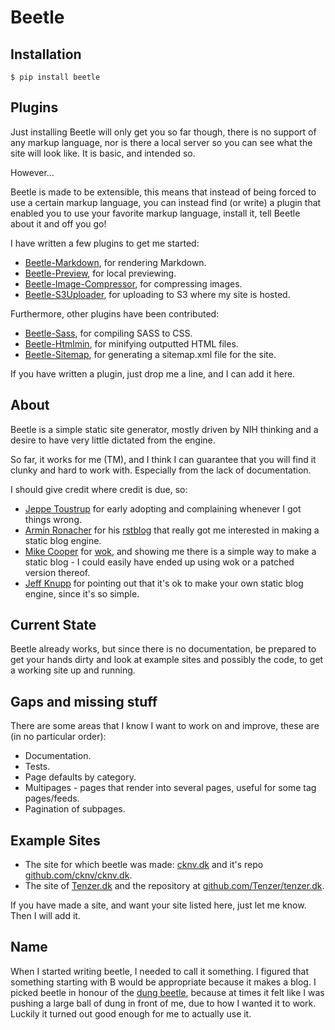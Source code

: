 Beetle
======

Installation
------------

```shell
$ pip install beetle
```

Plugins
-------
Just installing Beetle will only get you so far though, there is no support of any markup language, nor is there a local server so you can see what the site will look like. It is basic, and intended so.

However...

Beetle is made to be extensible, this means that instead of being forced to use a certain markup language, you can instead find (or write) a plugin that enabled you to use your favorite markup language, install it, tell Beetle about it and off you go!

I have written a few plugins to get me started:

* [Beetle-Markdown](https://github.com/cknv/beetle-markdown), for rendering Markdown.
* [Beetle-Preview](https://github.com/cknv/beetle-preview), for local previewing.
* [Beetle-Image-Compressor](https://github.com/cknv/beetle-image-compressor), for compressing images.
* [Beetle-S3Uploader](https://github.com/cknv/beetle-s3uploader), for uploading to S3 where my site is hosted.

Furthermore, other plugins have been contributed:

* [Beetle-Sass](https://github.com/Tenzer/beetle-sass), for compiling SASS to CSS.
* [Beetle-Htmlmin](https://github.com/Tenzer/beetle-htmlmin), for minifying outputted HTML files.
* [Beetle-Sitemap](https://github.com/Tenzer/beetle-sitemap), for generating a sitemap.xml file for the site.

If you have written a plugin, just drop me a line, and I can add it here.

About
-----
Beetle is a simple static site generator, mostly driven by NIH thinking and a desire to have very little dictated from the engine.

So far, it works for me (TM), and I think I can guarantee that you will find it clunky and hard to work with. Especially from the lack of documentation.

I should give credit where credit is due, so:

* [Jeppe Toustrup](http://tenzer.dk) for early adopting and complaining whenever I got things wrong.
* [Armin Ronacher](http://lucumr.pocoo.org/) for his [rstblog](https://github.com/mitsuhiko/rstblog) that really got me interested in making a static blog engine.
* [Mike Cooper](http://mythmon.com/) for [wok](https://github.com/mythmon/wok), and showing me there is a simple way to make a static blog - I could easily have ended up using wok or a patched version thereof.
* [Jeff Knupp](http://www.jeffknupp.com/) for pointing out that it's ok to make your own static blog engine, since it's so simple.

Current State
-------------

Beetle already works, but since there is no documentation, be prepared to get your hands dirty and look at example sites and possibly the code, to get a working site up and running.

Gaps and missing stuff
-----------------------
There are some areas that I know I want to work on and improve, these are (in no particular order):

* Documentation.
* Tests.
* Page defaults by category.
* Multipages - pages that render into several pages, useful for some tag pages/feeds.
* Pagination of subpages.

Example Sites
-------------

* The site for which beetle was made: [cknv.dk](http://cknv.dk) and it's repo [github.com/cknv/cknv.dk](https://github.com/cknv/cknv.dk).
* The site of [Tenzer.dk](http://tenzer.dk/) and the repository at [github.com/Tenzer/tenzer.dk](https://github.com/Tenzer/tenzer.dk).

If you have made a site, and want your site listed here, just let me know. Then I will add it.

Name
----

When I started writing beetle, I needed to call it something. I figured that something starting with B would be appropriate because it makes a blog. I picked beetle in honour of the [dung beetle](http://en.wikipedia.org/wiki/Dung_beetle), because at times it felt like I was pushing a large ball of dung in front of me, due to how I wanted it to work. Luckily it turned out good enough for me to actually use it.
